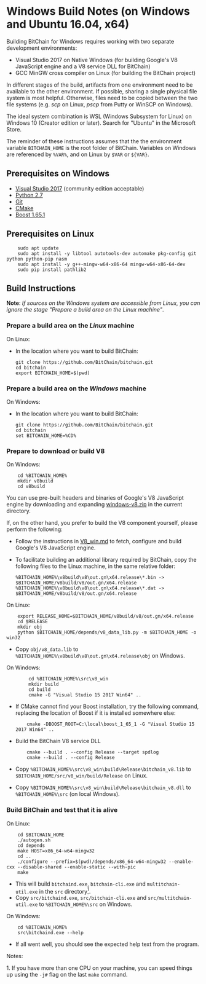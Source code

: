 # Windows Build Notes (on Windows and Ubuntu 16.04, x64)

Building BitChain for Windows requires working with two separate development environments:

-   Visual Studio 2017 on Native Windows (for building Google's V8 JavaScript engine and a V8 service DLL for BitChain)
-   GCC MinGW cross compiler on Linux (for building the BitChain project)

In different stages of the build, artifacts from one environment need to be available to the other environment. If possible, sharing a single physical file system is most helpful. Otherwise, files need to be copied between the two file systems (e.g. *scp* on Linux, *pscp* from Putty or WinSCP on Windows).

The ideal system combination is WSL (Windows Subsystem for Linux) on Windows 10 (Creator edition or later). Search for "Ubuntu" in the Microsoft Store.

The reminder of these instructions assumes that the the environment variable `BITCHAIN_HOME` is the root folder of BitChain. Variables on Windows are referenced by `%VAR%`, and on Linux by `$VAR` or `${VAR}`.

## Prerequisites on Windows

-   [Visual Studio 2017](https://visualstudio.microsoft.com/thank-you-downloading-visual-studio/?sku=Community&rel=15) (community edition acceptable)
-   [Python 2.7](https://www.python.org/ftp/python/2.7.15/python-2.7.15.amd64.msi)
-   [Git](https://github.com/git-for-windows/git/releases/download/v2.19.1.windows.1/Git-2.19.1-64-bit.exe)
-   [CMake](https://github.com/Kitware/CMake/releases/download/v3.13.1/cmake-3.13.1-win64-x64.msi)
-   [Boost 1.65.1](https://sourceforge.net/projects/boost/files/boost-binaries/1.65.1/boost_1_65_1-msvc-14.1-64.exe/download)

## Prerequisites on Linux

        sudo apt update
        sudo apt install -y libtool autotools-dev automake pkg-config git python python-pip nasm
        sudo apt install -y g++-mingw-w64-x86-64 mingw-w64-x86-64-dev
        sudo pip install pathlib2

## Build Instructions

**Note**: *If sources on the Windows system are accessible from Linux, you can ignore the stage "Prepare a build area on the Linux machine"*.

### Prepare a build area on the *Linux* machine

On Linux:

-   In the location where you want to build BitChain:

        git clone https://github.com/BitChain/bitchain.git
        cd bitchain
        export BITCHAIN_HOME=$(pwd)

### Prepare a build area on the *Windows* machine

On Windows:

-   In the location where you want to build BitChain:

        git clone https://github.com/BitChain/bitchain.git
        cd bitchain
        set BITCHAIN_HOME=%CD%

### Prepare to download or build V8

On Windows:

        cd %BITCHAIN_HOME%
        mkdir v8build
        cd v8build

    
You can use pre-built headers and binaries of Google's V8 JavaScript engine by downloading and expanding [windows-v8.zip](https://github.com/BitChain/bitchain-binaries/raw/master/windows-v8.zip) in the current directory.

If, on the other hand, you prefer to build the V8 component yourself, please perform the following:

-   Follow the instructions in [V8_win.md](V8_win.md) to fetch, configure and build Google's V8 JavaScript engine.

-   To facilitate building an additional library required by BitChain, copy the following files to the Linux machine, in the same relative folder:

        %BITCHAIN_HOME%\v8build\v8\out.gn\x64.release\*.bin -> $BITCHAIN_HOME/v8build/v8/out.gn/x64.release
        %BITCHAIN_HOME%\v8build\v8\out.gn\x64.release\*.dat -> $BITCHAIN_HOME/v8build/v8/out.gn/x64.release

On Linux:

        export RELEASE_HOME=$BITCHAIN_HOME/v8build/v8/out.gn/x64.release
        cd $RELEASE
        mkdir obj
        python $BITCHAIN_HOME/depends/v8_data_lib.py -m $BITCHAIN_HOME -o win32

-   Copy `obj/v8_data.lib` to `%BITCHAIN_HOME%\v8build\v8\out.gn\x64.release\obj` on Windows.

On Windows:

            cd %BITCHAIN_HOME%\src\v8_win
            mkdir build
            cd build
            cmake -G "Visual Studio 15 2017 Win64" ..
            
-   If CMake cannot find your Boost installation, try the following command, replacing the location of Boost if it is installed somewhere else:

            cmake -DBOOST_ROOT=C:\local\boost_1_65_1 -G "Visual Studio 15 2017 Win64" ..
            
-   Build the BitChain V8 service DLL

            cmake --build . --config Release --target spdlog
            cmake --build . --config Release


-   Copy `%BITCHAIN_HOME%\src\v8_win\build\Release\bitchain_v8.lib` to `$BITCHAIN_HOME/src/v8_win/build/Release` on Linux.
-   Copy `%BITCHAIN_HOME%\src\v8_win\build\Release\bitchain_v8.dll` to `%BITCHAIN_HOME%\src` (on local Windows).

### Build BitChain and test that it is alive

On Linux:

        cd $BITCHAIN_HOME
        ./autogen.sh
        cd depends
        make HOST=x86_64-w64-mingw32
        cd ..
        ./configure --prefix=$(pwd)/depends/x86_64-w64-mingw32 --enable-cxx --disable-shared --enable-static --with-pic
        make

-   This will build `bitchaind.exe`, `bitchain-cli.exe` and `multitchain-util.exe` in the `src` directory[<sup>1</sup>](#f1).
-   Copy `src/bitchaind.exe`, `src/bitchain-cli.exe` and `src/multitchain-util.exe` to `%BITCHAIN_HOME%\src` on Windows.

On Windows:

        cd %BITCHAIN_HOME%
        src\bitchaind.exe --help

-   If all went well, you should see the expected help text from the program.

Notes:

<a class="anchor" id="f1"></a>1. If you have more than one CPU on your machine, you can speed things up using the `-j#` flag on the last `make` command.
